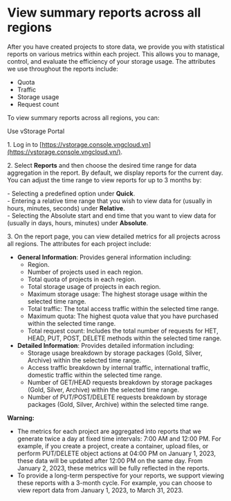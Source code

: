 # View summary reports across all regions

After you have created projects to store data, we provide you with statistical reports on various metrics within each project. This allows you to manage, control, and evaluate the efficiency of your storage usage. The attributes we use throughout the reports include:

* Quota
* Traffic
* Storage usage
* Request count

To view summary reports across all regions, you can:

&#x20;Use vStorage Portal

1\. Log in to [https://vstorage.console.vngcloud.vn](https://vstorage.console.vngcloud.vn/).

2\. Select **Reports** and then choose the desired time range for data aggregation in the report. By default, we display reports for the current day. You can adjust the time range to view reports for up to 3 months by:

\- Selecting a predefined option under **Quick**.\
\- Entering a relative time range that you wish to view data for (usually in hours, minutes, seconds) under **Relative**.\
\- Selecting the Absolute start and end time that you want to view data for (usually in days, hours, minutes) under **Absolute**.

3\. On the report page, you can view detailed metrics for all projects across all regions. The attributes for each project include:

* **General Information**: Provides general information including:
  * Region.
  * Number of projects used in each region.
  * Total quota of projects in each region.
  * Total storage usage of projects in each region.
  * Maximum storage usage: The highest storage usage within the selected time range.
  * Total traffic: The total access traffic within the selected time range.
  * Maximum quota: The highest quota value that you have purchased within the selected time range.
  * Total request count: Includes the total number of requests for HET, HEAD, PUT, POST, DELETE methods within the selected time range.
* **Detailed Information**: Provides detailed information including:
  * Storage usage breakdown by storage packages (Gold, Silver, Archive) within the selected time range.
  * Access traffic breakdown by internal traffic, international traffic, domestic traffic within the selected time range.
  * Number of GET/HEAD requests breakdown by storage packages (Gold, Silver, Archive) within the selected time range.
  * Number of PUT/POST/DELETE requests breakdown by storage packages (Gold, Silver, Archive) within the selected time range.

**Warning:**&#x20;

* The metrics for each project are aggregated into reports that we generate twice a day at fixed time intervals: 7:00 AM and 12:00 PM. For example, if you create a project, create a container, upload files, or perform PUT/DELETE object actions at 04:00 PM on January 1, 2023, these data will be updated after 12:00 PM on the same day. From January 2, 2023, these metrics will be fully reflected in the reports.
* To provide a long-term perspective for your reports, we support viewing these reports with a 3-month cycle. For example, you can choose to view report data from January 1, 2023, to March 31, 2023.
